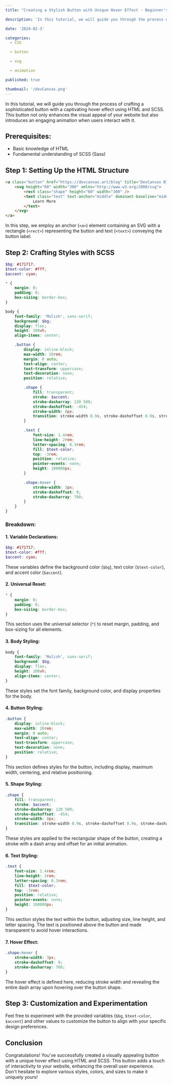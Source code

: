 ```yaml
---
title: "Creating a Stylish Button with Unique Hover Effect - Beginner's Tutorial"

description: 'In this tutorial, we will guide you through the process of crafting a sophisticated button with a captivating hover effect using HTML and SCSS. This button not only enhances the visual appeal of your website but also introduces an engaging animation when users interact with it.'

date: '2024-02-3'

categories:
  - CSS

  - button

  - svg

  - animation

published: true

thumbnail: '/devCanvas.png'
---
```


In this tutorial, we will guide you through the process of crafting a sophisticated button with a captivating hover effect using HTML and SCSS. This button not only enhances the visual appeal of your website but also introduces an engaging animation when users interact with it.

## Prerequisites:

- Basic knowledge of HTML
- Fundamental understanding of SCSS (Sass)

## Step 1: Setting Up the HTML Structure

```html
<a class="button" href="https://devcanvas.art/blog" title="DevCanvas Blog" target="_blank">
	<svg height="60" width="300" xmlns="http://www.w3.org/2000/svg">
		<rect class="shape" height="60" width="300" />
		<text class="text" text-anchor="middle" dominant-baseline="middle" x="50%" y="50%">
			Learn More
		</text>
	</svg>
</a>
```

In this step, we employ an anchor (`<a>`) element containing an SVG with a rectangle (`<rect>`) representing the button and text (`<text>`) conveying the button label.

## Step 2: Crafting Styles with SCSS

```scss
$bg: #171717;
$text-color: #fff;
$accent: cyan;

* {
	margin: 0;
	padding: 0;
	box-sizing: border-box;
}

body {
	font-family: 'Mulish', sans-serif;
	background: $bg;
	display: flex;
	height: 100vh;
	align-items: center;

	.button {
		display: inline-block;
		max-width: 20rem;
		margin: 0 auto;
		text-align: center;
		text-transform: uppercase;
		text-decoration: none;
		position: relative;

		.shape {
			fill: transparent;
			stroke: $accent;
			stroke-dasharray: 120 500;
			stroke-dashoffset: -454;
			stroke-width: 8px;
			transition: stroke-width 0.9s, stroke-dashoffset 0.9s, stroke-dasharray 0.9s;
		}

		.text {
			font-size: 1.4rem;
			line-height: 2rem;
			letter-spacing: 0.3rem;
			fill: $text-color;
			top: -3rem;
			position: relative;
			pointer-events: none;
			height: 100000px;
		}

		.shape:hover {
			stroke-width: 3px;
			stroke-dashoffset: 0;
			stroke-dasharray: 760;
		}
	}
}
```

### Breakdown:

#### 1. **Variable Declarations:**

```scss
$bg: #171717;
$text-color: #fff;
$accent: cyan;
```

These variables define the background color (`$bg`), text color (`$text-color`), and accent color (`$accent`).

#### 2. **Universal Reset:**

```scss
* {
	margin: 0;
	padding: 0;
	box-sizing: border-box;
}
```

This section uses the universal selector (`*`) to reset margin, padding, and box-sizing for all elements.

#### 3. **Body Styling:**

```scss
body {
	font-family: 'Mulish', sans-serif;
	background: $bg;
	display: flex;
	height: 100vh;
	align-items: center;
}
```

These styles set the font family, background color, and display properties for the body.

#### 4. **Button Styling:**

```scss
.button {
	display: inline-block;
	max-width: 20rem;
	margin: 0 auto;
	text-align: center;
	text-transform: uppercase;
	text-decoration: none;
	position: relative;
}
```

This section defines styles for the button, including display, maximum width, centering, and relative positioning.

#### 5. **Shape Styling:**

```scss
.shape {
	fill: transparent;
	stroke: $accent;
	stroke-dasharray: 120 500;
	stroke-dashoffset: -454;
	stroke-width: 8px;
	transition: stroke-width 0.9s, stroke-dashoffset 0.9s, stroke-dasharray 0.9s;
}
```

These styles are applied to the rectangular shape of the button, creating a stroke with a dash array and offset for an initial animation.

#### 6. **Text Styling:**

```scss
.text {
	font-size: 1.4rem;
	line-height: 2rem;
	letter-spacing: 0.3rem;
	fill: $text-color;
	top: -3rem;
	position: relative;
	pointer-events: none;
	height: 100000px;
}
```

This section styles the text within the button, adjusting size, line height, and letter spacing. The text is positioned above the button and made transparent to avoid hover interactions.

#### 7. **Hover Effect:**

```scss
.shape:hover {
	stroke-width: 3px;
	stroke-dashoffset: 0;
	stroke-dasharray: 760;
}
```

The hover effect is defined here, reducing stroke width and revealing the entire dash array upon hovering over the button shape.

## Step 3: Customization and Experimentation

Feel free to experiment with the provided variables (`$bg`, `$text-color`, `$accent`) and other values to customize the button to align with your specific design preferences.

## Conclusion

Congratulations! You've successfully created a visually appealing button with a unique hover effect using HTML and SCSS. This button adds a touch of interactivity to your website, enhancing the overall user experience. Don't hesitate to explore various styles, colors, and sizes to make it uniquely yours!
